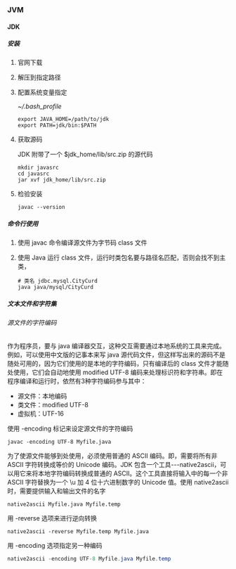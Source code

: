 ### JVM

#### JDK

##### 安装

1. 官网下载

2. 解压到指定路径

3. 配置系统变量指定

   *~/.bash_profile*

   ```shell
   export JAVA_HOME=/path/to/jdk
   export PATH=jdk/bin:$PATH
   ```

4. 获取源码

   JDK 附带了一个 $jdk_home/lib/src.zip 的源代码

   ```shell
   mkdir javasrc
   cd javasrc
   jar xvf jdk_home/lib/src.zip
   ```

5. 检验安装

   ```
   javac --version
   ```

##### 命令行使用

1. 使用 javac 命令编译源文件为字节码 class 文件

2. 使用 Java 运行 class 文件，运行时类包名要与路径名匹配，否则会找不到主类，

   ```shell
   # 类名 jdbc.mysql.CityCurd
   java java/mysql/CityCurd
   ```

##### 文本文件和字符集

###### 源文件的字符编码

作为程序员，要与 java 编译器交互，这种交互需要通过本地系统的工具来完成。例如，可以使用中文版的记事本来写 java 源代码文件，但这样写出来的源码不是随处可用的，因为它们使用的是本地的字符编码，只有编译后的 class 文件才能随处使用，它们会自动地使用 modified UTF-8 编码来处理标识符和字符串。即在程序编译和运行时，依然有3种字符编码参与其中：

* 源文件：本地编码
* 类文件：modified UTF-8
* 虚拟机：UTF-16

使用 -encoding 标记来设定源文件的字符编码

```shell
javac -encoding UTF-8 Myfile.java
```

为了使源文件能够到处使用，必须使用普通的 ASCII 编码。即，需要将所有非 ASCII 字符转换成等价的 Unicode 编码。JDK 包含一个工具---native2ascii，可以用它来将本地字符编码转换成普通的 ASCII。这个工具直接将输入中的每一个非 ASCII 字符替换为一个  \u 加 4 位十六进制数字的 Unicode 值。使用 native2ascii 时，需要提供输入和输出文件的名字

```shell
native2ascii Myfile.java Myfile.temp
```

用 -reverse 选项来进行逆向转换

```
native2ascii -reverse Myfile.temp Myfile.java
```

用 -encoding 选项指定另一种编码

```java
native2ascii -encoding UTF-8 Myfile.java Myfile.temp
```

